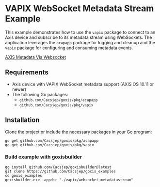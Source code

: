 # VAPIX WebSocket Metadata Stream Example

This example demonstrates how to use the `vapix` package to connect to an Axis device and subscribe to its metadata stream using WebSockets. 
The application leverages the `acapapp` package for logging and cleanup and the `vapix` package for configuring and consuming metadata events.

[AXIS Metadata Via Websocket](https://help.axis.com/en-us/axis-os-knowledge-base#metadata-via-websocket)

## Requirements

- Axis device with VAPIX WebSocket metadata support (AXIS OS 10.11 or newer)
- The following Go packages:
  - `github.com/Cacsjep/goxis/pkg/acapapp`
  - `github.com/Cacsjep/goxis/pkg/vapix`

## Installation

Clone the project or include the necessary packages in your Go program:

```shell
go get github.com/Cacsjep/goxis/pkg/acapapp
go get github.com/Cacsjep/goxis/pkg/vapix
```

### Build example with goxisbuilder
``` shell
go install github.com/Cacsjep/goxisbuilder@latest
git clone https://github.com/Cacsjep/goxis_examples
cd goxis_examples
goxisbuilder.exe -appdir "./vapix/websocket_metadatastream"
```